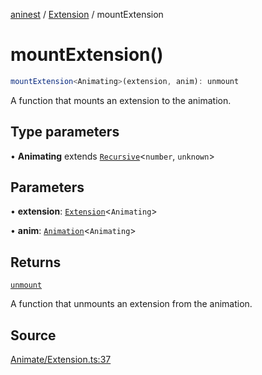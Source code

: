 [aninest](../../index.md) / [Extension](../index.md) / mountExtension

# mountExtension()

```ts
mountExtension<Animating>(extension, anim): unmount
```

A function that mounts an extension to the animation.

## Type parameters

• **Animating** extends [`Recursive`](../../RecursiveHelpers/type-aliases/Recursive.md)\<`number`, `unknown`\>

## Parameters

• **extension**: [`Extension`](../type-aliases/Extension.md)\<`Animating`\>

• **anim**: [`Animation`](../../AnimatableTypes/type-aliases/Animation.md)\<`Animating`\>

## Returns

[`unmount`](../type-aliases/unmount.md)

A function that unmounts an extension from the animation.

## Source

[Animate/Extension.ts:37](https://github.com/zphrs/aninest/blob/37209a6/src/Animate/Extension.ts#L37)
